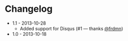 # Changelog

* 1.1 - 2013-10-28
    * Added support for Disqus (#1 &mdash; thanks [@frdmn](https://github.com/frdmn))
* 1.0 - 2013-10-18
